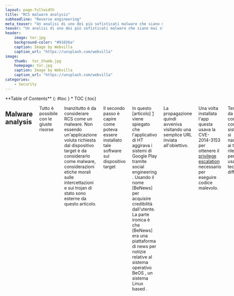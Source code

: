 ```yaml
---
layout: page-fullwidth
title: "RCS malware analysis"
subheadline: "Reverse engineering"
meta_teaser: "Un analisi di uno dei più sofisticati malware che siano mai stati trovati per android : Remote Control System  di Hacking Team"
teaser: "Un analisi di uno dei più sofisticati malware che siano mai stati trovati per android : <em>Remote Control System  di Hacking Team</em>"
header: 
    image: tor.jpg
    background-color: "#91026a"
    caption: Image by Webvilla
    caption_url: "https://unsplash.com/webvilla"
image:
    thumb:  tor_thumb.jpg
    homepage: tor.jpg
    caption: Image by Webvilla
    caption_url: "https://unsplash.com/webvilla"
categories:
    - Security
---
```

<div class="row">
<div class="medium-4 medium-push-8 columns" markdown="1">
<div class="panel radius" markdown="1">
**Table of Contents**
{: #toc }
*  TOC
{:toc}
</div>
</div><!-- /.medium-4.columns -->



<div class="medium-8 medium-pull-4 columns" markdown="1">

##  Malware analysis
Tutto è possibile con le giuste risorse

Inanzitutto è da considerare RCS come un malware.
Non essendo un'applicazione voluta richiesta dal dispositivo target è da considerarlo come malware, considerazioni etiche morali sulle intercettazioni e sui trojan di stato sono esterne da questo articolo.

Il secondo passo è capire come poteva essere installato tale software sul dispositivo target

In questo [articolo] [1] viene spiegato che l'applicativo di HT aggirava i sistemi di Google Play tramite social engineering .
Usando il nome [BeNews] per acquisire credibilità dall'utente.
La parte ironica è che [BeNews] era una piattaforma di news per notizie relative al sistema operativo BeOS , un sistema Linux based .

La propagazione quindi avveniva visitando una semplice URL inviata all'obiettivo.

Una volta installata l'app questa usava la  CVE-2014-3153 per ottenere il [privilege escalation][3] necessario per eseguire codice malevolo.

Terzo passo da comprendere come il sistema RCS si nascondeva ai tentativi di rilevazione
e per fare ciò usava tre tecniche differenti.

> "To avoid detection and removal of the agent app in the device memory, the RCSAndroid suite also detects emulators or sandboxes, obfuscates code using DexGuard, uses ELF string obfuscator, and adjusts the OOM (out-of-memory) value."
<cite> Veo Zhang (Mobile Threats Analyst)

## Contromisure
Qui le vulnerabilità che espongono il sistema target al malware erano 2:
- la CVE-2014-3153
- la cattiva abitudine di installare app di fonte sconosciuta.

## Conclusioni:
Con la giusta quantità di risorse , investimenti e profitti derivanti dal business aziendale, Hacking Team è riuscita a sviluppare un software potente e sofisticato.

[1]:  http://blog.trendmicro.com/trendlabs-security-intelligence/fake-news-app-in-hacking-team-dump-designed-to-bypass-google-play/
[2]: https://en.wikipedia.org/wiki/BeNews
[3]: https://en.wikipedia.org/wiki/Privilege_escalation
[4]: http://blog.trendmicro.com/trendlabs-security-intelligence/hacking-team-rcsandroid-spying-tool-listens-to-calls-roots-devices-to-get-in/





</div><!-- /.medium-8.columns -->
</div><!-- /.row -->


